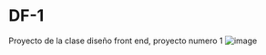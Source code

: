 # DF-1
Proyecto de la clase diseño front end, proyecto numero 1
![image](https://github.com/ruizaul/DF-1/assets/37230233/e1a1a3f5-b1de-403d-8651-7fadeb5b702d)
